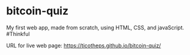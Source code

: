 # bitcoin-quiz

My first web app, made from scratch, using HTML, CSS, and javaScript. #Thinkful

URL for live web page: https://ticotheps.github.io/bitcoin-quiz/
